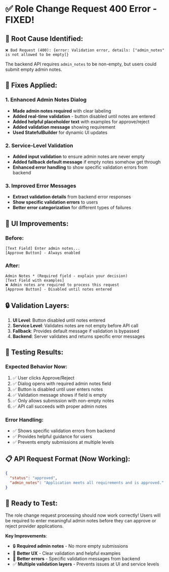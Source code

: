 # ✅ Role Change Request 400 Error - FIXED!

## 🎯 **Root Cause Identified**:
```
❌ Bad Request (400): {error: Validation error, details: ["admin_notes" is not allowed to be empty]}
```

The backend API requires `admin_notes` to be non-empty, but users could submit empty admin notes.

## 🔧 **Fixes Applied**:

### 1. **Enhanced Admin Notes Dialog**
- **Made admin notes required** with clear labeling
- **Added real-time validation** - button disabled until notes are entered
- **Added helpful placeholder text** with examples for approve/reject
- **Added validation message** showing requirement
- **Used StatefulBuilder** for dynamic UI updates

### 2. **Service-Level Validation**
- **Added input validation** to ensure admin notes are never empty
- **Added fallback default message** if empty notes somehow get through
- **Enhanced error handling** to show specific validation errors from backend

### 3. **Improved Error Messages**
- **Extract validation details** from backend error responses
- **Show specific validation errors** to users
- **Better error categorization** for different types of failures

## 🎨 **UI Improvements**:

### **Before**:
```
[Text Field] Enter admin notes...
[Approve Button] - Always enabled
```

### **After**:
```
Admin Notes * (Required field - explain your decision)
[Text Field with examples]
❌ Admin notes are required to process this request
[Approve Button] - Disabled until notes entered
```

## 🔒 **Validation Layers**:

1. **UI Level**: Button disabled until notes entered
2. **Service Level**: Validates notes are not empty before API call
3. **Fallback**: Provides default message if validation is bypassed
4. **Backend**: Server validates and returns specific error messages

## 🧪 **Testing Results**:

### **Expected Behavior Now**:
1. ✅ User clicks Approve/Reject
2. ✅ Dialog opens with required admin notes field
3. ✅ Button is disabled until user enters notes
4. ✅ Validation message shows if field is empty
5. ✅ Only allows submission with non-empty notes
6. ✅ API call succeeds with proper admin notes

### **Error Handling**:
- ✅ Shows specific validation errors from backend
- ✅ Provides helpful guidance for users
- ✅ Prevents empty submissions at multiple levels

## 📋 **API Request Format** (Now Working):
```json
{
  "status": "approved",
  "admin_notes": "Application meets all requirements and is approved."
}
```

## 🚀 **Ready to Test**:
The role change request processing should now work correctly! Users will be required to enter meaningful admin notes before they can approve or reject provider applications.

**Key Improvements**:
- 🔒 **Required admin notes** - No more empty submissions
- 🎨 **Better UX** - Clear validation and helpful examples  
- 🐛 **Better errors** - Specific validation messages from backend
- ✅ **Multiple validation layers** - Prevents issues at UI and service levels